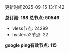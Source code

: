 更新时间2025-09-15 13:11:42

**总订阅: 188**
**总节点: 50546**
- vless节点: 24299
- hysteria2节点: 22

**google ping有效节点: 115**
